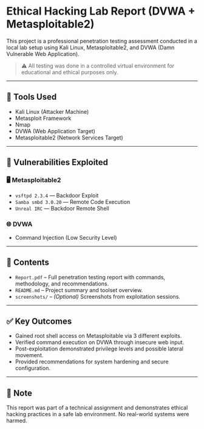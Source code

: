 # Ethical Hacking Lab Report (DVWA + Metasploitable2)

This project is a professional penetration testing assessment conducted in a local lab setup using Kali Linux, Metasploitable2, and DVWA (Damn Vulnerable Web Application).

> ⚠️ All testing was done in a controlled virtual environment for educational and ethical purposes only.

---

## 🔧 Tools Used

- Kali Linux (Attacker Machine)
- Metasploit Framework
- Nmap
- DVWA (Web Application Target)
- Metasploitable2 (Network Services Target)

---

## 🧪 Vulnerabilities Exploited

### 🖥️ Metasploitable2
- `vsftpd 2.3.4` — Backdoor Exploit
- `Samba smbd 3.0.20` — Remote Code Execution
- `Unreal IRC` — Backdoor Remote Shell

### 🌐 DVWA
- Command Injection (Low Security Level)

---

## 📂 Contents

- `Report.pdf` – Full penetration testing report with commands, methodology, and recommendations.
- `README.md` – Project summary and toolset overview.
- `screenshots/` – *(Optional)* Screenshots from exploitation sessions.

---

## ✅ Key Outcomes

- Gained root shell access on Metasploitable via 3 different exploits.
- Verified command execution on DVWA through insecure web input.
- Post-exploitation demonstrated privilege levels and possible lateral movement.
- Provided recommendations for system hardening and secure configuration.

---

## 📌 Note

This report was part of a technical assignment and demonstrates ethical hacking practices in a safe lab environment. No real-world systems were harmed.

